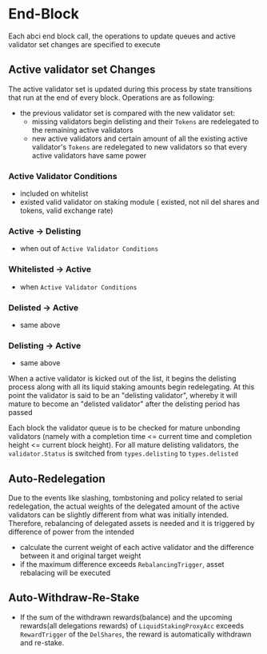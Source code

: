 <!-- order: 6 -->

# End-Block

Each abci end block call, the operations to update queues and active validator set changes are specified to execute

## Active validator set Changes

The active validator set is updated during this process by state transitions that run at the end of every block. Operations are as following:

- the previous validator set is compared with the new validator set:
  - missing validators begin delisting and their `Tokens` are redelegated to the remaining active validators
  - new active validators and certain amount of all the existing active validator's `Tokens` are redelegated to new validators so that every active validators have same power
  
### Active Validator Conditions
- included on whitelist
- existed valid validator on staking module ( existed, not nil del shares and tokens, valid exchange rate)

### Active -> Delisting
- when out of `Active Validator Conditions`

### Whitelisted -> Active
- when `Active Validator Conditions`

### Delisted -> Active 
- same above 

### Delisting -> Active
- same above

When a active validator is kicked out of the list, it begins the delisting process along with all its liquid staking amounts begin redelegating. At this point the validator is said to be an "delisting validator", whereby it will mature to become an "delisted validator" after the delisting period has passed

Each block the validator queue is to be checked for mature unbonding validators (namely with a completion time <= current time and completion height <= current block height). For all mature delisting validators, the `validator.Status` is switched from `types.delisting` to `types.delisted`


## Auto-Redelegation

Due to the events like slashing, tombstoning and policy related to serial redelegation, the actual weights of the delegated amount of the active validators can be slightly different from what was initially intended. Therefore, rebalancing of delegated assets is needed and it is triggered by difference of power from the intended

- calculate the current weight of each active validator and the difference between it and original target weight
- if the maximum difference exceeds `RebalancingTrigger`, asset rebalacing will be executed

## Auto-Withdraw-Re-Stake

- If the sum of the withdrawn rewards(balance) and the upcoming rewards(all delegations rewards) of `LiquidStakingProxyAcc` exceeds `RewardTrigger` of the `DelShares`, the reward is automatically withdrawn and re-stake.

